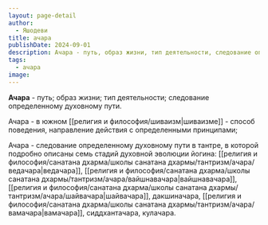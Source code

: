 ```yaml
---
layout: page-detail
author:
  - Яшодеви
title: ачара
publishDate: 2024-09-01
description: Ачара - путь, образ жизни, тип деятельности, следование определенному духовному пути.
tags:
  - ачара
image:
---
```

**Ачара** - путь; образ жизни; тип деятельности; следование определенному духовному пути.

Ачара - в южном [[религия и философия/шиваизм|шиваизме]] - способ поведения, направление действия с определенными принципами;

Ачара - следование определенному духовному пути в тантре, в которой подробно описаны семь стадий духовной эволюции йогина: [[религия и философия/санатана дхарма/школы санатана дхармы/тантризм/ачара/ведачара|ведачара]], [[религия и философия/санатана дхарма/школы санатана дхармы/тантризм/ачара/вайшнавачара|вайшнавачара]], [[религия и философия/санатана дхарма/школы санатана дхармы/тантризм/ачара/шайвачара|шайвачара]], дакшиначара, [[религия и философия/санатана дхарма/школы санатана дхармы/тантризм/ачара/вамачара|вамачара]], сиддхантачара, кулачара.


